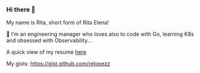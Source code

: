### Hi there 👋
My name is Rita, short form of  Rita Elena!

🔭 I’m an engineering manager who loves also to code with Go, learning K8s and obsessed with Observability...

A quick view of my resume [here](https://github.com/relopezz/relopezz/raw/main/Rita%20Lopez%20Diaz%20-%20Resume%20v-102020.pdf)

My gists: https://gist.github.com/relopezz 

<!--
**relopezz/relopezz** is a ✨ _special_ ✨ repository because its `README.md` (this file) appears on your GitHub profile.

Here are some ideas to get you started:

- 
- 🌱 I’m currently learning ...
- 👯 I’m looking to collaborate on ...
- 🤔 I’m looking for help with ...
- 💬 Ask me about ...
- 📫 How to reach me: ...
- 😄 Pronouns: ...
- ⚡ Fun fact: ...
-->
